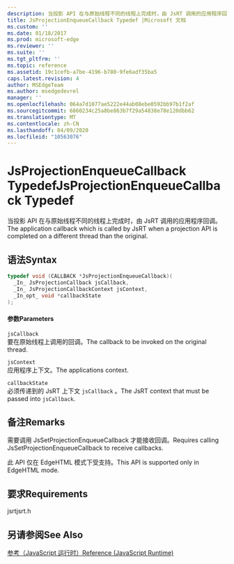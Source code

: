 ```yaml
---
description: 当投影 API 在与原始线程不同的线程上完成时，由 JsRT 调用的应用程序回调。
title: JsProjectionEnqueueCallback Typedef |Microsoft 文档
ms.custom: ''
ms.date: 01/18/2017
ms.prod: microsoft-edge
ms.reviewer: ''
ms.suite: ''
ms.tgt_pltfrm: ''
ms.topic: reference
ms.assetid: 19c1cefb-a7be-4196-b780-9fe6adf35ba5
caps.latest.revision: 4
author: MSEdgeTeam
ms.author: msedgedevrel
manager: ''
ms.openlocfilehash: 064a7d1077ae5222e44ab08ebe0592bb97b1f2af
ms.sourcegitcommit: 6860234c25a8be863b7f29a54838e78e120dbb62
ms.translationtype: MT
ms.contentlocale: zh-CN
ms.lasthandoff: 04/09/2020
ms.locfileid: "10563076"
---
```

# <span data-ttu-id="b0d7f-103">JsProjectionEnqueueCallback Typedef</span><span class="sxs-lookup"><span data-stu-id="b0d7f-103">JsProjectionEnqueueCallback Typedef</span></span>
<span data-ttu-id="b0d7f-104">当投影 API 在与原始线程不同的线程上完成时，由 JsRT 调用的应用程序回调。</span><span class="sxs-lookup"><span data-stu-id="b0d7f-104">The application callback which is called by JsRT when a projection API is completed on a different thread than the original.</span></span>  
  
## <span data-ttu-id="b0d7f-105">语法</span><span class="sxs-lookup"><span data-stu-id="b0d7f-105">Syntax</span></span>  
  
```cpp  
typedef void (CALLBACK *JsProjectionEnqueueCallback)(  
  _In_ JsProjectionCallback jsCallback,  
  _In_ JsProjectionCallbackContext jsContext,  
  _In_opt_ void *callbackState  
);  
```  
  
#### <span data-ttu-id="b0d7f-106">参数</span><span class="sxs-lookup"><span data-stu-id="b0d7f-106">Parameters</span></span>  
 `jsCallback`  
 <span data-ttu-id="b0d7f-107">要在原始线程上调用的回调。</span><span class="sxs-lookup"><span data-stu-id="b0d7f-107">The callback to be invoked on the original thread.</span></span>  
  
 `jsContext`  
 <span data-ttu-id="b0d7f-108">应用程序上下文。</span><span class="sxs-lookup"><span data-stu-id="b0d7f-108">The applications context.</span></span>  
  
 `callbackState`  
 <span data-ttu-id="b0d7f-109">必须传递到的 JsRT 上下文 `jsCallback` 。</span><span class="sxs-lookup"><span data-stu-id="b0d7f-109">The JsRT context that must be passed into `jsCallback`.</span></span>  
  
## <span data-ttu-id="b0d7f-110">备注</span><span class="sxs-lookup"><span data-stu-id="b0d7f-110">Remarks</span></span>  
 <span data-ttu-id="b0d7f-111">需要调用 JsSetProjectionEnqueueCallback 才能接收回调。</span><span class="sxs-lookup"><span data-stu-id="b0d7f-111">Requires calling JsSetProjectionEnqueueCallback to receive callbacks.</span></span>  
  
 <span data-ttu-id="b0d7f-112">此 API 仅在 EdgeHTML 模式下受支持。</span><span class="sxs-lookup"><span data-stu-id="b0d7f-112">This API is supported only in EdgeHTML mode.</span></span>  
  
## <span data-ttu-id="b0d7f-113">要求</span><span class="sxs-lookup"><span data-stu-id="b0d7f-113">Requirements</span></span>  
 <span data-ttu-id="b0d7f-114">jsrt</span><span class="sxs-lookup"><span data-stu-id="b0d7f-114">jsrt.h</span></span>  
  
## <span data-ttu-id="b0d7f-115">另请参阅</span><span class="sxs-lookup"><span data-stu-id="b0d7f-115">See Also</span></span>  
 [<span data-ttu-id="b0d7f-116">参考（JavaScript 运行时）</span><span class="sxs-lookup"><span data-stu-id="b0d7f-116">Reference (JavaScript Runtime)</span></span>](../chakra-hosting/reference-javascript-runtime.md)